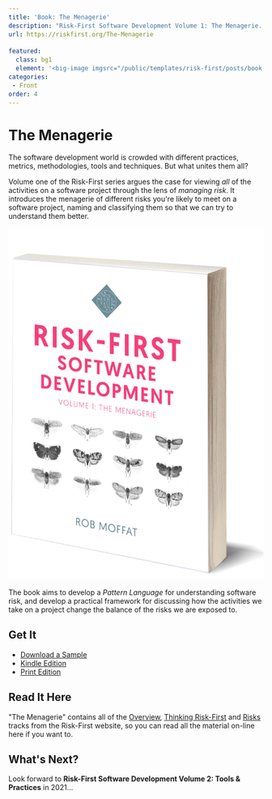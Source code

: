 ```yaml
---
title: 'Book: The Menagerie'
description: "Risk-First Software Development Volume 1: The Menagerie.  Available to read online, on Kindle and to buy at Amazon"
url: https://riskfirst.org/The-Menagerie

featured: 
  class: bg1
  element: '<big-image imgsrc="/public/templates/risk-first/posts/book-grey.png" />'
categories: 
 - Front
order: 4
---
```


# The Menagerie

The software development world is crowded with different practices, metrics, methodologies, tools and techniques.  But what unites them all?

Volume one of the Risk-First series argues the case for viewing _all_ of the activities on a software project through the lens of _managing risk_.  It introduces the menagerie of different risks you're likely to meet on a software project, naming and classifying them so that we can try to understand them better.

![Risk-First Software Development: Volume 1, The Menagerie](/images/Cover_Book_image.jpg)

The book aims to develop a _Pattern Language_ for understanding software risk, and develop a practical framework for discussing how the activities we take on a project change the balance of the risks we are exposed to.

## Get It

- [Download a Sample](/the-menagerie-sample.pdf)
- [Kindle Edition](http://a.co/d/hmpmYl2)
- [Print Edition](https://www.amazon.com/Risk-First-Software-Development-1-Menagerie/dp/1717491855/ref=tmm_pap_swatch_0?_encoding=UTF8&qid=1551000696&sr=8-1)

## Read It Here

"The Menagerie" contains all of the [Overview](overview/Start.md), [Thinking Risk-First](thinking/Start.md) and [Risks](thinking/Start.md) tracks from the Risk-First website, so you can read all the material on-line here if you want to.

 
## What's Next?

Look forward to **Risk-First Software Development Volume 2: Tools & Practices** in 2021...


 